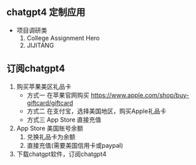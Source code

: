 ## chatgpt4 定制应用
- 项目调研类
    1. College Assignment Hero
    2. JIJITANG

## 订阅chatgpt4
1. 购买苹果美区礼品卡 
    - 方式一 在苹果官网购买 https://www.apple.com/shop/buy-giftcard/giftcard 
    - 方式二 在支付宝，选择美国地区，购买Apple礼品卡
    - 方式三 App Store 直接充值
2. App Store 美国账号余额
    1. 兑换礼品卡为余额
    2. 直接充值(需要美国信用卡或paypal)
3. 下载chatgpt软件，订阅chatgpt4
